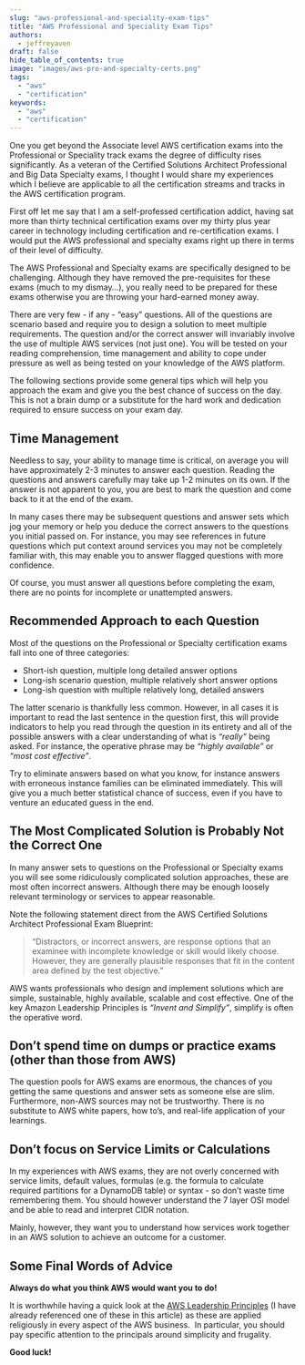 ```yaml
---
slug: "aws-professional-and-speciality-exam-tips"
title: "AWS Professional and Speciality Exam Tips"
authors:	
  - jeffreyaven
draft: false
hide_table_of_contents: true
image: "images/aws-pro-and-specialty-certs.png"
tags: 
  - "aws"
  - "certification"
keywords:	
  - "aws"
  - "certification"
---
```


One you get beyond the Associate level AWS certification exams into the Professional or Speciality track exams the degree of difficulty rises significantly. As a veteran of the Certified Solutions Architect Professional and Big Data Specialty exams, I thought I would share my experiences which I believe are applicable to all the certification streams and tracks in the AWS certification program.

First off let me say that I am a self-professed certification addict, having sat more than thirty technical certification exams over my thirty plus year career in technology including certification and re-certification exams. I would put the AWS professional and specialty exams right up there in terms of their level of difficulty.

The AWS Professional and Specialty exams are specifically designed to be challenging. Although they have removed the pre-requisites for these exams (much to my dismay…), you really need to be prepared for these exams otherwise you are throwing your hard-earned money away.  

There are very few - if any - “easy” questions. All of the questions are scenario based and require you to design a solution to meet multiple requirements. The question and/or the correct answer will invariably involve the use of multiple AWS services (not just one). You will be tested on your reading comprehension, time management and ability to cope under pressure as well as being tested on your knowledge of the AWS platform.  

The following sections provide some general tips which will help you approach the exam and give you the best chance of success on the day. This is not a brain dump or a substitute for the hard work and dedication required to ensure success on your exam day.

## Time Management

Needless to say, your ability to manage time is critical, on average you will have approximately 2-3 minutes to answer each question. Reading the questions and answers carefully may take up 1-2 minutes on its own. If the answer is not apparent to you, you are best to mark the question and come back to it at the end of the exam.  

In many cases there may be subsequent questions and answer sets which jog your memory or help you deduce the correct answers to the questions you initial passed on. For instance, you may see references in future questions which put context around services you may not be completely familiar with, this may enable you to answer flagged questions with more confidence.  

Of course, you must answer all questions before completing the exam, there are no points for incomplete or unattempted answers.

## Recommended Approach to each Question

Most of the questions on the Professional or Specialty certification exams fall into one of three categories:

- Short-ish question, multiple long detailed answer options
- Long-ish scenario question, multiple relatively short answer options
- Long-ish question with multiple relatively long, detailed answers

The latter scenario is thankfully less common. However, in all cases it is important to read the last sentence in the question first, this will provide indicators to help you read through the question in its entirety and all of the possible answers with a clear understanding of what is _“really”_ being asked. For instance, the operative phrase may be _“highly available”_ or _“most cost effective”_.

Try to eliminate answers based on what you know, for instance answers with erroneous instance families can be eliminated immediately. This will give you a much better statistical chance of success, even if you have to venture an educated guess in the end.

## The Most Complicated Solution is Probably Not the Correct One

In many answer sets to questions on the Professional or Specialty exams you will see some ridiculously complicated solution approaches, these are most often incorrect answers. Although there may be enough loosely relevant terminology or services to appear reasonable.

Note the following statement direct from the AWS Certified Solutions Architect Professional Exam Blueprint:

>   
> “Distractors, or incorrect answers, are response options that an examinee with incomplete knowledge or skill would likely choose. However, they are generally plausible responses that fit in the content area defined by the test objective.”

AWS wants professionals who design and implement solutions which are simple, sustainable, highly available, scalable and cost effective. One of the key Amazon Leadership Principles is _“Invent and Simplify”_, simplify is often the operative word.

## Don’t spend time on dumps or practice exams (other than those from AWS)

The question pools for AWS exams are enormous, the chances of you getting the same questions and answer sets as someone else are slim. Furthermore, non-AWS sources may not be trustworthy. There is no substitute to AWS white papers, how to’s, and real-life application of your learnings.

## Don’t focus on Service Limits or Calculations

In my experiences with AWS exams, they are not overly concerned with service limits, default values, formulas (e.g. the formula to calculate required partitions for a DynamoDB table) or syntax - so don’t waste time remembering them. You should however understand the 7 layer OSI model and be able to read and interpret CIDR notation.

Mainly, however, they want you to understand how services work together in an AWS solution to achieve an outcome for a customer.

## Some Final Words of Advice

**Always do what you think AWS would want you to do!** 

It is worthwhile having a quick look at the [AWS Leadership Principles](https://blog.aboutamazon.com.au/amazon-in-australia/our-leadership-principles) (I have already referenced one of these in this article) as these are applied religiously in every aspect of the AWS business.  In particular, you should pay specific attention to the principals around simplicity and frugality.

**Good luck!**
